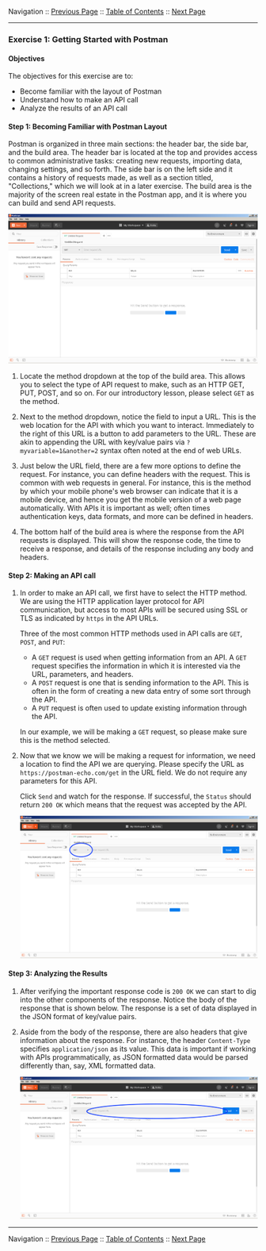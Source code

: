 Navigation :: [Previous Page](LTRPRG-1100-02d1-Postman.md) :: [Table of Contents](LTRPRG-1100-00-Intro.md#table-of-contents) :: [Next Page](LTRPRG-1100-03-Hone.md)

---

### Exercise 1: Getting Started with Postman

#### Objectives

The objectives for this exercise are to:

* Become familiar with the layout of Postman
* Understand how to make an API call
* Analyze the results of an API call

#### Step 1: Becoming Familiar with Postman Layout

Postman is organized in three main sections: the header bar, the side bar, and the build area. The header bar is 
located at the top and provides access to common administrative tasks: creating new requests, importing data, 
changing settings, and so forth. The side bar is on the left side and it contains a history of requests made, as well
as a section titled, "Collections," which we will look at in a later exercise. The build area is the majority of the
screen real estate in the Postman app, and it is where you can build and send API requests.

![Postman Layout](assets/postman-01.png)

1. Locate the method dropdown at the top of the build area. This allows you to select the type of API request to 
make, such as an HTTP GET, PUT, POST, and so on. For our introductory lesson, please select `GET` as the method.

2. Next to the method dropdown, notice the field to input a URL. This is the web location for the API with which you 
want to interact. Immediately to the right of this URL is a button to add parameters to the URL. These are akin to 
appending the URL with key/value pairs via `?myvariable=1&another=2` syntax often noted at the end of web URLs.

3. Just below the URL field, there are a few more options to define the request. For instance, you can define headers
with the request. This is common with web requests in general. For instance, this is the method by which your mobile
phone's web browser can indicate that it is a mobile device, and hence you get the mobile version of a web page 
automatically. With APIs it is important as well; often times authentication keys, data formats, and more can be 
defined in headers.

4. The bottom half of the build area is where the response from the API requests is displayed. This will show the 
response code, the time to receive a response, and details of the response including any body and headers.

#### Step 2: Making an API call

1. In order to make an API call, we first have to select the HTTP method. We are using the HTTP application 
layer protocol for API communication, but access to most APIs will be secured using SSL or TLS as indicated by 
`https` in the API URLs.
    
    Three of the most common HTTP methods used in API calls are `GET`, `POST`, and `PUT`:
    
    * A `GET` request is used when getting information from an API. A `GET` request specifies the information in 
    which it is interested via the URL, parameters, and headers.
    * A `POST` request is one that is sending information to the API. This is often in the form of creating a new 
    data entry of some sort through the API.
    * A `PUT` request is often used to update existing information through the API.
    
    In our example, we will be making a `GET` request, so please make sure this is the method selected.

2. Now that we know we will be making a request for information, we need a location to find the API we are querying. 
Please specify the URL as `https://postman-echo.com/get` in the URL field. We do not require any parameters for this 
API.
    
    Click `Send` and watch for the response. If successful, the `Status` should return `200 OK` which means that the 
    request was accepted by the API.
    
    ![Postman results](assets/postman-02.png)

#### Step 3: Analyzing the Results

1. After verifying the important response code is `200 OK` we can start to dig into the other components of the 
response. Notice the body of the response that is shown below. The response is a set of data displayed in the JSON 
format of key/value pairs.

2. Aside from the body of the response, there are also headers that give information about the response. For 
instance, the header `Content-Type` specifies `application/json` as its value. This data is important if working with
APIs programmatically, as JSON formatted data would be parsed differently than, say, XML formatted data.
    
    ![Postman result headers](assets/postman-03.png)

---

Navigation :: [Previous Page](LTRPRG-1100-02d1-Postman.md) :: [Table of Contents](LTRPRG-1100-00-Intro.md#table-of-contents) :: [Next Page](LTRPRG-1100-03-Hone.md)
